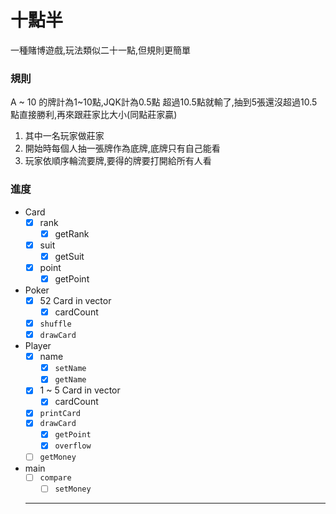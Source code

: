 # 十點半

一種賭博遊戲,玩法類似二十一點,但規則更簡單

### 規則

A ~ 10 的牌計為1~10點,JQK計為0.5點
超過10.5點就輸了,抽到5張還沒超過10.5點直接勝利,再來跟莊家比大小(同點莊家贏)

1. 其中一名玩家做莊家
2. 開始時每個人抽一張牌作為底牌,底牌只有自己能看
3. 玩家依順序輪流要牌,要得的牌要打開給所有人看

### 進度

- Card
    - [x] rank
        - [x] getRank
    - [x] suit
        - [x] getSuit
    - [x] point
        - [x] getPoint
- Poker 
    - [x] 52 Card in vector 
        - [x] cardCount
    - [x] `shuffle`
    - [x] `drawCard`

- Player
    - [x] name
        - [x] `setName`
        - [x] `getName`
    - [x] 1 ~ 5 Card in vector
        - [x] cardCount
    - [x] `printCard`
    - [x] `drawCard`
        - [x] `getPoint`
        - [x] `overflow`
    - [ ] `getMoney`

- main
    - [ ] `compare`
        - [ ] `setMoney`
    
    ---------------------------------------